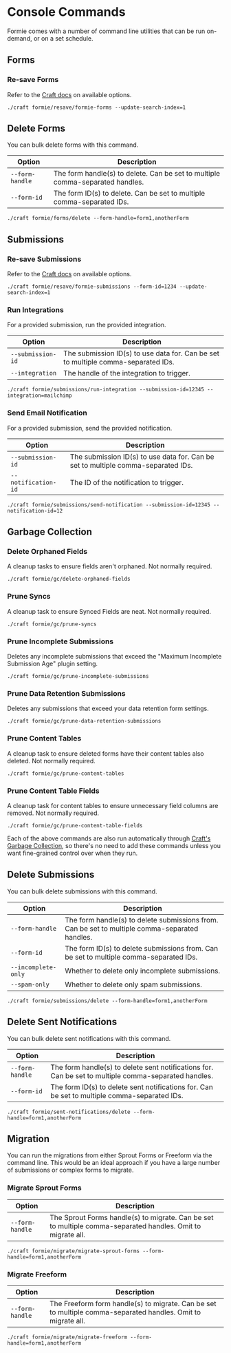 # Console Commands
Formie comes with a number of command line utilities that can be run on-demand, or on a set schedule.

## Forms

### Re-save Forms
Refer to the [Craft docs](https://craftcms.com/docs/4.x/console-commands.html#resave) on available options.

```shell
./craft formie/resave/formie-forms --update-search-index=1
```

## Delete Forms
You can bulk delete forms with this command.

Option | Description
--- | ---
`--form-handle` | The form handle(s) to delete. Can be set to multiple comma-separated handles.
`--form-id` | The form ID(s) to delete. Can be set to multiple comma-separated IDs.

```shell
./craft formie/forms/delete --form-handle=form1,anotherForm
```

## Submissions

### Re-save Submissions
Refer to the [Craft docs](https://craftcms.com/docs/4.x/console-commands.html#resave) on available options.

```shell
./craft formie/resave/formie-submissions --form-id=1234 --update-search-index=1
```

### Run Integrations
For a provided submission, run the provided integration.

Option | Description
--- | ---
`--submission-id` | The submission ID(s) to use data for. Can be set to multiple comma-separated IDs.
`--integration` | The handle of the integration to trigger.

```shell
./craft formie/submissions/run-integration --submission-id=12345 --integration=mailchimp
```

### Send Email Notification
For a provided submission, send the provided notification.

Option | Description
--- | ---
`--submission-id` | The submission ID(s) to use data for. Can be set to multiple comma-separated IDs.
`--notification-id` | The ID of the notification to trigger.

```shell
./craft formie/submissions/send-notification --submission-id=12345 --notification-id=12
```


## Garbage Collection

### Delete Orphaned Fields
A cleanup tasks to ensure fields aren't orphaned. Not normally required.

```shell
./craft formie/gc/delete-orphaned-fields
```

### Prune Syncs
A cleanup task to ensure Synced Fields are neat. Not normally required.

```shell
./craft formie/gc/prune-syncs
```

### Prune Incomplete Submissions
Deletes any incomplete submissions that exceed the "Maximum Incomplete Submission Age" plugin setting.

```shell
./craft formie/gc/prune-incomplete-submissions
```

### Prune Data Retention Submissions
Deletes any submissions that exceed your data retention form settings.

```shell
./craft formie/gc/prune-data-retention-submissions
```

### Prune Content Tables
A cleanup task to ensure deleted forms have their content tables also deleted. Not normally required.

```shell
./craft formie/gc/prune-content-tables
```

### Prune Content Table Fields
A cleanup task for content tables to ensure unnecessary field columns are removed. Not normally required.

```shell
./craft formie/gc/prune-content-table-fields
```

Each of the above commands are also run automatically through [Craft's Garbage Collection](https://craftcms.com/docs/4.x/gc.html), so there's no need to add these commands unless you want fine-grained control over when they run.

## Delete Submissions
You can bulk delete submissions with this command.

Option | Description
--- | ---
`--form-handle` | The form handle(s) to delete submissions from. Can be set to multiple comma-separated handles.
`--form-id` | The form ID(s) to delete submissions from. Can be set to multiple comma-separated IDs.
`--incomplete-only` | Whether to delete only incomplete submissions.
`--spam-only` | Whether to delete only spam submissions.

```shell
./craft formie/submissions/delete --form-handle=form1,anotherForm
```

## Delete Sent Notifications
You can bulk delete sent notifications with this command.

Option | Description
--- | ---
`--form-handle` | The form handle(s) to delete sent notifications for. Can be set to multiple comma-separated handles.
`--form-id` | The form ID(s) to delete sent notifications for. Can be set to multiple comma-separated IDs.

```shell
./craft formie/sent-notifications/delete --form-handle=form1,anotherForm
```

## Migration
You can run the migrations from either Sprout Forms or Freeform via the command line. This would be an ideal approach if you have a large number of submissions or complex forms to migrate.

### Migrate Sprout Forms

Option | Description
--- | ---
`--form-handle` | The Sprout Forms handle(s) to migrate. Can be set to multiple comma-separated handles. Omit to migrate all.

```shell
./craft formie/migrate/migrate-sprout-forms --form-handle=form1,anotherForm
```

### Migrate Freeform

Option | Description
--- | ---
`--form-handle` | The Freeform form handle(s) to migrate. Can be set to multiple comma-separated handles. Omit to migrate all.

```shell
./craft formie/migrate/migrate-freeform --form-handle=form1,anotherForm
```
